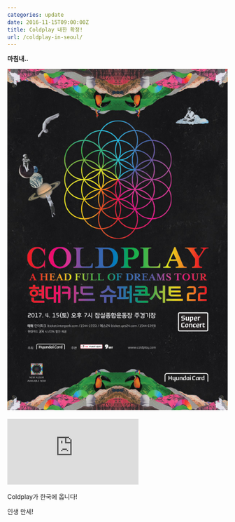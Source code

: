 ```yaml
---
categories: update
date: 2016-11-15T09:00:00Z
title: Coldplay 내한 확정!
url: /coldplay-in-seoul/
---
```


**마침내..**

<div style="text-align: center">
	<img src="/images/coldplay17.jpg" alt="niceb5y blog">
</div>
<br>
<div class="embed-responsive embed-responsive-16by9">
  <iframe src="https://www.facebook.com/plugins/video.php?href=https%3A%2F%2Fwww.facebook.com%2Fcoldplay%2Fvideos%2F10157791469555253%2F&show_text=0" style="border:none;overflow:hidden" scrolling="no" frameborder="0" allowTransparency="true" allowFullScreen="true"></iframe>
</div>

Coldplay가 한국에 옵니다!

인생 만세!
